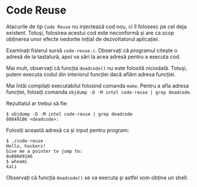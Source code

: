 # Code Reuse

Atacurile de tip `Code Reuse` nu injectează cod nou, ci îl folosesc pe cel deja existent.
Totuși, folosirea acestui cod este neconformă și are ca scop obținerea unor efecte nedorite inițial de dezvoltatorul aplicației.

Examinați fisierul sursă `code-reuse.c`.
Observați că programul citește o adresă de la tastatură, apoi va sări la acea adresă pentru a executa cod.

Mai mult, observați că funcția `deadcode()` nu este folosită niciodată.
Totuși, putem executa codul din interiorul funcției dacă aflăm adresa funcției.

Mai întâi compilați executabilul folosind comanda `make`.
Pentru a afla adresa funcției, folosiți comanda `objdump -D -M intel code-reuse | grep deadcode`.

Rezultatul ar trebui să fie:

``` shell
$ objdump -D -M intel code-reuse | grep deadcode
08049186 <deadcode>:
```

Folosiți această adresă ca și input pentru program:

``` shell
$ ./code-reuse                
Hello, hackers!
Give me a pointer to jump to: 
0x08049186
$ whoami 
kali
```

Observați că funcția `deadcode()` se va executa și astfel vom obține un shell.
